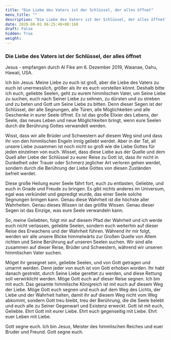 ```yaml
---
title: "Die Liebe des Vaters ist der Schlüssel, der alles öffnet"
menu_title: ""
description: "Die Liebe des Vaters ist der Schlüssel, der alles öffnet"
date: 2020-08-01 06:25:48+00:168
draft: False
hidden: True
weight:
---
```

### Die Liebe des Vaters ist der Schlüssel, der alles öffnet

Jesus - empfangen durch Al Fike am 6. Dezember 2019, Waianae, Oahu, Hawaii, USA.

Ich bin Jesus. Meine Liebe zu euch ist groß, aber die Liebe des Vaters zu euch ist unermesslich, größer als ihr es euch vorstellen könnt. Deshalb bitte ich euch, geliebte Seelen, geht zu eurem himmlischen Vater, um Seine Liebe zu suchen, euch nach Seiner Liebe zu sehnen, zu dürsten und zu streben und zu beten und Gott um Seine Liebe zu bitten. Denn dieser Segen ist der Schlüssel, der alle Segnungen, alle Türen, alle Möglichkeiten und alle Geschenke in eurer Seele öffnet. Es ist das große Elixier des Lebens, der Seele, das neues Leben und neue Möglichkeiten bringt, wenn eure Seelen durch die Berührung Gottes verwandelt werden.

Wisst, dass wir alle Brüder und Schwestern auf diesem Weg sind und dass ihr von den himmlischen Engeln innig geliebt werdet. Aber in der Tat, all unsere Liebe zusammen ist noch nicht so groß wie die Liebe Gottes für jeden einzelnen von euch. Wisset, dass diese Liebe aus der Quelle und dem Quell aller Liebe der Schlüssel zu eurer Reise zu Gott ist, dass ihr nicht in Dunkelheit oder Trauer oder Schmerz jeglicher Art verloren gehen werdet, sondern durch die Berührung der Liebe Gottes von diesen Zuständen befreit werdet.

Diese große Heilung eurer Seele fährt fort, euch zu entlasten, Geliebte, und euch in Gnade und Freude zu bringen. Es gibt nichts anderes im Universum, egal was verkündet und gepredigt wurde, das einer Seele solche Segnungen bringen kann. Genau diese Wahrheit ist die höchste aller Wahrheiten. Genau dieses Wissen ist das größte Wissen. Genau dieser Segen ist das Einzige, was eure Seele verwandeln kann.

So, meine Geliebten, folgt mir auf diesem Pfad der Wahrheit und ich werde euch nicht verlassen, geliebte Seelen, sondern euch weiterhin auf dieser Reise des Erwachens und der Wahrheit führen. Während ihr mir folgt, werden wir alle unsere Blicke himmelwärts zur Großen Quelle von Allem richten und Seine Berührung auf unseren Seelen suchen. Wir sind alle zusammen auf dieser Reise, Brüder und Schwestern, während wir unseren himmlischen Vater suchen.

Möget ihr gesegnet sein, geliebte Seelen, und von Gott getragen und umarmt werden. Denn jeder von euch ist von Gott erhoben worden. Ihr habt danach gestrebt, durch Seine Liebe gerettet zu werden, und diese Rettung soll verwirklicht werden. Möge Gott euch auf dieser Reise segnen. Ich bin mit euch. Das gesamte himmlische Königreich ist mit euch auf diesem Weg der Liebe. Möge Gott euch segnen und euch auf dem Weg des Lichts, der Liebe und der Wahrheit halten, damit ihr auf diesem Weg nicht vom Weg abkommt, sondern Gott treu bleibt, treu der Berührung, die die Seele belebt und euch alle zu Seiner Gegenwart und Existenz erweckt. Gott ist mit euch, Geliebte. Ehrt Gott mit eurer Liebe. Ehrt euch gegenseitig mit Liebe. Ehrt euer Leben mit Liebe.

Gott segne euch. Ich bin Jesus, Meister des himmlischen Reiches und euer Bruder und Freund. Gott segne euch.
